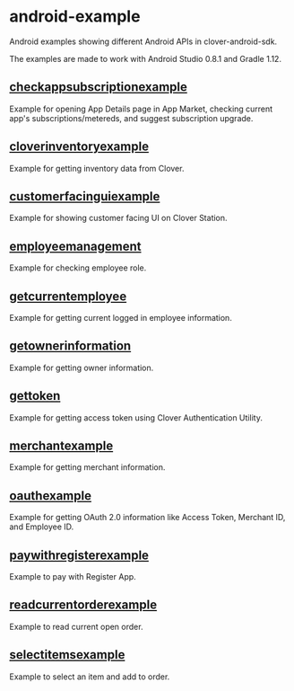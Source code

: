 android-example
===============

Android examples showing different Android APIs in clover-android-sdk.


The examples are made to work with Android Studio 0.8.1 and Gradle 1.12.


[checkappsubscriptionexample](https://github.com/clover/android-example/tree/master/checkappsubscriptionexample)
---
Example for opening App Details page in App Market, checking current app's subscriptions/metereds, and suggest subscription upgrade.

[cloverinventoryexample](https://github.com/clover/android-example/tree/master/cloverinventoryexample)
---
Example for getting inventory data from Clover.

[customerfacinguiexample](https://github.com/clover/android-example/tree/master/customerfacinguiexample)
---
Example for showing customer facing UI on Clover Station.

[employeemanagement](https://github.com/clover/android-example/tree/master/employeemanagement)
---
Example for checking employee role.

[getcurrentemployee](https://github.com/clover/android-example/tree/master/getcurrentemployee)
---
Example for getting current logged in employee information.

[getownerinformation](https://github.com/clover/android-example/tree/master/getownerinformation)
---
Example for getting owner information.

[gettoken](https://github.com/clover/android-example/tree/master/gettoken)
---
Example for getting access token using Clover Authentication Utility.

[merchantexample](https://github.com/clover/android-example/tree/master/merchantexample)
---
Example for getting merchant information.

[oauthexample](https://github.com/clover/android-example/tree/master/oauthexample)
---
Example for getting OAuth 2.0 information like Access Token, Merchant ID, and Employee ID.

[paywithregisterexample](https://github.com/clover/android-example/tree/master/paywithregisterexample)
---
Example to pay with Register App.

[readcurrentorderexample](https://github.com/clover/android-example/tree/master/readcurrentorderexample)
---
Example to read current open order.

[selectitemsexample](https://github.com/clover/android-example/tree/master/selectitemsexample)
---
Example to select an item and add to order.